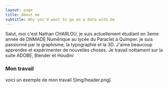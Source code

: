 ```yaml
---
layout: page
title: About me
subtitle: Why you'd want to go on a date with me
---
```


  Salut, moi c'est Nathan CHARLOU, je suis actuellement étudiant en 3eme année de DNMADE Numérique au lycée du Paraclet à Quimper.
  je suis passionné par le graphisme, la typographie et la 3D. J'aime beaucoup apprendre et expérimenter de nouvelles choses. 
  Je travail nottament sur la suite ADOBE, Blender et Houdini 

### Mon travail

voici un exemple de mon travail ![img/header.png]
